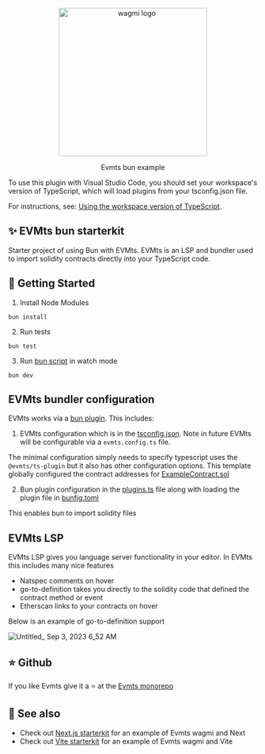 <p align="center">
  <a href="https://evmts.dev/">
    <picture>
      <source media="(prefers-color-scheme: dark)" srcset="https://user-images.githubusercontent.com/35039927/218812217-92f0f784-cb85-43b9-9ca6-e2b9effd9eb2.png">
      <img alt="wagmi logo" src="https://user-images.githubusercontent.com/35039927/218812217-92f0f784-cb85-43b9-9ca6-e2b9effd9eb2.png" width="auto" height="300">
    </picture>
  </a>
</p>

<p align="center">
  Evmts bun example
<p>

To use this plugin with Visual Studio Code, you should set your workspace's version of TypeScript, which will load plugins from your tsconfig.json file.

For instructions, see: [Using the workspace version of TypeScript](https://code.visualstudio.com/docs/typescript/typescript-compiling#_using-the-workspace-version-of-typescript).

## ✨ EVMts bun starterkit

Starter project of using Bun with EVMts. EVMts is an LSP and bundler used to import solidity contracts directly into your TypeScript code.

## 🤝 Getting Started

1. Install Node Modules

```
bun install
```

2. Run tests

```
bun test
```

3. Run [bun script](./readContract.ts) in watch mode

```
bun dev
```

## EVMts bundler configuration

EVMts works via a [bun plugin](https://bun.sh/docs/bundler/plugins). This includes:

1. EVMts configuration which is in the [tsconfig.json](./tsconfig.json). Note in future EVMts will be configurable via a `evmts.config.ts` file.

The minimal configuration simply needs to specify typescript uses the `@evmts/ts-plugin` but it also has other configuration options. This template globally configured the contract addresses for [ExampleContract.sol](./ExampleContract.sol)

2. Bun plugin configuration in the [plugins.ts](./plugins.ts) file along with loading the plugin file in [bunfig.toml](./bunfig.toml)

This enables bun to import solidity files

## EVMts LSP

EVMts LSP gives you language server functionality in your editor. In EVMts this includes many nice features

- Natspec comments on hover
- go-to-definition takes you directly to the solidity code that defined the contract method or event
- Etherscan links to your contracts on hover

Below is an example of go-to-definition support

![Untitled\_ Sep 3, 2023 6_52 AM](https://github.com/evmts/evmts-monorepo/assets/35039927/ac46caf3-32cc-4ec5-8b3b-5e1df3f7819a)

## ⭐ Github

If you like Evmts give it a ⭐ at the [Evmts monorepo](https://github.com/evmts/evmts-monorepo)

## 🔗 See also

- Check out [Next.js starterkit](https://github.com/orgs/evmts/repositories) for an example of Evmts wagmi and Next
- Check out [Vite starterkit](https://github.com/evmts/evmts-monorepo/tree/main/examples/vite) for an example of Evmts wagmi and Vite

